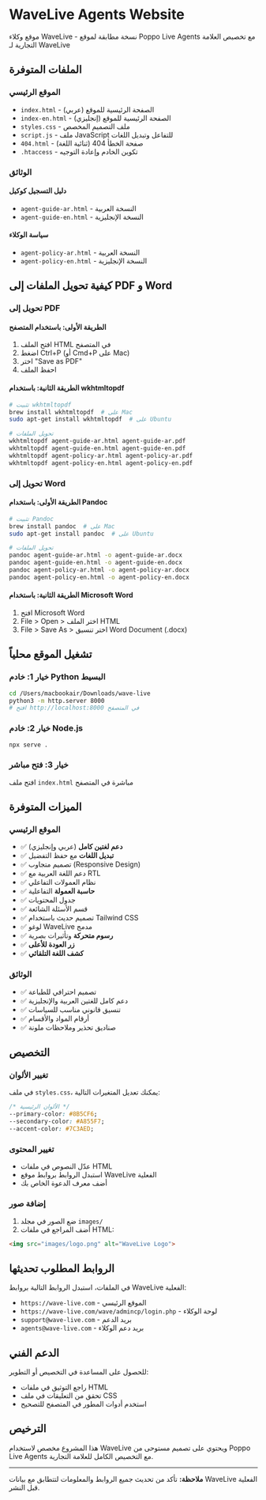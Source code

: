 # WaveLive Agents Website

موقع وكلاء WaveLive - نسخة مطابقة لموقع Poppo Live Agents مع تخصيص العلامة التجارية لـ WaveLive

## الملفات المتوفرة

### الموقع الرئيسي
- `index.html` - الصفحة الرئيسية للموقع (عربي)
- `index-en.html` - الصفحة الرئيسية للموقع (إنجليزي)
- `styles.css` - ملف التصميم المخصص
- `script.js` - ملف JavaScript للتفاعل وتبديل اللغات
- `404.html` - صفحة الخطأ 404 (ثنائية اللغة)
- `.htaccess` - تكوين الخادم وإعادة التوجيه

### الوثائق
#### دليل التسجيل كوكيل
- `agent-guide-ar.html` - النسخة العربية
- `agent-guide-en.html` - النسخة الإنجليزية

#### سياسة الوكلاء
- `agent-policy-ar.html` - النسخة العربية
- `agent-policy-en.html` - النسخة الإنجليزية

## كيفية تحويل الملفات إلى PDF و Word

### تحويل إلى PDF

#### الطريقة الأولى: باستخدام المتصفح
1. افتح الملف HTML في المتصفح
2. اضغط Ctrl+P (أو Cmd+P على Mac)
3. اختر "Save as PDF"
4. احفظ الملف

#### الطريقة الثانية: باستخدام wkhtmltopdf
```bash
# تثبيت wkhtmltopdf
brew install wkhtmltopdf  # على Mac
sudo apt-get install wkhtmltopdf  # على Ubuntu

# تحويل الملفات
wkhtmltopdf agent-guide-ar.html agent-guide-ar.pdf
wkhtmltopdf agent-guide-en.html agent-guide-en.pdf
wkhtmltopdf agent-policy-ar.html agent-policy-ar.pdf
wkhtmltopdf agent-policy-en.html agent-policy-en.pdf
```

### تحويل إلى Word

#### الطريقة الأولى: باستخدام Pandoc
```bash
# تثبيت Pandoc
brew install pandoc  # على Mac
sudo apt-get install pandoc  # على Ubuntu

# تحويل الملفات
pandoc agent-guide-ar.html -o agent-guide-ar.docx
pandoc agent-guide-en.html -o agent-guide-en.docx
pandoc agent-policy-ar.html -o agent-policy-ar.docx
pandoc agent-policy-en.html -o agent-policy-en.docx
```

#### الطريقة الثانية: باستخدام Microsoft Word
1. افتح Microsoft Word
2. File > Open > اختر الملف HTML
3. File > Save As > اختر تنسيق Word Document (.docx)

## تشغيل الموقع محلياً

### خيار 1: خادم Python البسيط
```bash
cd /Users/macbookair/Downloads/wave-live
python3 -m http.server 8000
# افتح http://localhost:8000 في المتصفح
```

### خيار 2: خادم Node.js
```bash
npx serve .
```

### خيار 3: فتح مباشر
افتح ملف `index.html` مباشرة في المتصفح

## الميزات المتوفرة

### الموقع الرئيسي
- ✅ **دعم لغتين كامل** (عربي وإنجليزي)
- ✅ **تبديل اللغات** مع حفظ التفضيل
- ✅ تصميم متجاوب (Responsive Design)
- ✅ دعم اللغة العربية مع RTL
- ✅ نظام العمولات التفاعلي
- ✅ **حاسبة العمولة** التفاعلية
- ✅ جدول المحتويات
- ✅ قسم الأسئلة الشائعة
- ✅ تصميم حديث باستخدام Tailwind CSS
- ✅ لوغو WaveLive مدمج
- ✅ **رسوم متحركة** وتأثيرات بصرية
- ✅ **زر العودة للأعلى**
- ✅ **كشف اللغة التلقائي**

### الوثائق
- ✅ تصميم احترافي للطباعة
- ✅ دعم كامل للغتين العربية والإنجليزية
- ✅ تنسيق قانوني مناسب للسياسات
- ✅ أرقام المواد والأقسام
- ✅ صناديق تحذير وملاحظات ملونة

## التخصيص

### تغيير الألوان
في ملف `styles.css`، يمكنك تعديل المتغيرات التالية:
```css
/* الألوان الرئيسية */
--primary-color: #8B5CF6;
--secondary-color: #A855F7;
--accent-color: #7C3AED;
```

### تغيير المحتوى
- عدّل النصوص في ملفات HTML
- استبدل الروابط بروابط موقع WaveLive الفعلية
- أضف معرف الدعوة الخاص بك

### إضافة صور
1. ضع الصور في مجلد `images/`
2. أضف المراجع في ملفات HTML:
```html
<img src="images/logo.png" alt="WaveLive Logo">
```

## الروابط المطلوب تحديثها

في الملفات، استبدل الروابط التالية بروابط WaveLive الفعلية:
- `https://wave-live.com` - الموقع الرئيسي
- `https://wave-live.com/wave/admincp/login.php` - لوحة الوكلاء
- `support@wave-live.com` - بريد الدعم
- `agents@wave-live.com` - بريد دعم الوكلاء

## الدعم الفني

للحصول على المساعدة في التخصيص أو التطوير:
- راجع التوثيق في ملفات HTML
- تحقق من التعليقات في ملف CSS
- استخدم أدوات المطور في المتصفح للتصحيح

## الترخيص

هذا المشروع مخصص لاستخدام WaveLive ويحتوي على تصميم مستوحى من Poppo Live Agents مع التخصيص الكامل للعلامة التجارية.

---

**ملاحظة:** تأكد من تحديث جميع الروابط والمعلومات لتتطابق مع بيانات WaveLive الفعلية قبل النشر.
